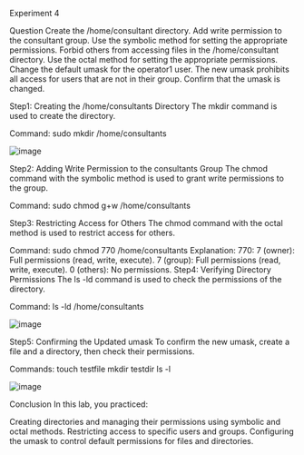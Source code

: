 Experiment 4


Question
Create the /home/consultant directory.
Add write permission to the consultant group. Use the 
symbolic method for setting the appropriate permissions.
Forbid others from accessing files in 
the /home/consultant directory. Use the octal method for 
setting the appropriate permissions.
Change the default umask for the operator1 user. The new 
umask prohibits all access for users that are not in their 
group. Confirm that the umask is changed.


Step1:
 Creating the /home/consultants Directory
The mkdir command is used to create the directory.

Command:
sudo mkdir /home/consultants

![image](https://github.com/user-attachments/assets/0b80d856-c735-4d94-b7f0-1e4291dd9637)


Step2:
Adding Write Permission to the consultants Group
The chmod command with the symbolic method is used to grant write permissions to the group.

Command:
sudo chmod g+w /home/consultants

Step3:
Restricting Access for Others
The chmod command with the octal method is used to restrict access for others.

Command:
sudo chmod 770 /home/consultants
Explanation:
770:
7 (owner): Full permissions (read, write, execute).
7 (group): Full permissions (read, write, execute).
0 (others): No permissions.
Step4:
Verifying Directory Permissions
The ls -ld command is used to check the permissions of the directory.

Command:
ls -ld /home/consultants

![image](https://github.com/user-attachments/assets/ebe0d0ce-c057-4490-a1f7-4815d8deccdc)

Step5:
Confirming the Updated umask
To confirm the new umask, create a file and a directory, then check their permissions.

Commands:
touch testfile
mkdir testdir
ls -l

![image](https://github.com/user-attachments/assets/9c7b2b83-428b-41f4-a055-c9435644a9ed)


Conclusion
In this lab, you practiced:

Creating directories and managing their permissions using symbolic and octal methods.
Restricting access to specific users and groups.
Configuring the umask to control default permissions for files and directories.

